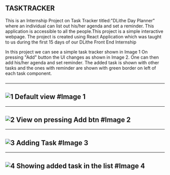 ## TASKTRACKER

This is an Internship Project on Task Tracker titled:"DLithe Day Planner" where an individual can list out his/her agenda and set a reminder.
This application is accessible to all the people.This project is a simple interactive webpage.
The project is created using React Application which was taught to us during the first 15 days of our DLithe Front End Internship

In this project we can see a simple task tracker shown in Image 1
On pressing "Add" button the UI changes as shown in Image 2. One can then add his/her agenda and set reminder.
The added task is shown with other tasks and the ones with reminder are shown with green border on left of each task component.


###
---
![1 Default view](https://user-images.githubusercontent.com/82670210/133095904-26d91849-606d-4c11-91c4-d504c6a1e288.png)
#Image 1
---
---
![2 View on pressing Add btn ](https://user-images.githubusercontent.com/82670210/133095912-5e759419-7395-433e-b562-4a0c75dc1de7.png)
#Image 2
---
---
![3 Adding Task](https://user-images.githubusercontent.com/82670210/133095915-a62d07b5-14c9-4795-a8a7-98fb99ccee2c.png)
#Image 3
---
---
![4 Showing added task in the list](https://user-images.githubusercontent.com/82670210/133095921-383c8b3c-cdc9-4a62-8694-2d35527fe1ad.png)
#Image 4
---




